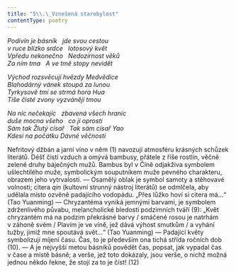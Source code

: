 ```yaml
---
title: "5\\.\_Vznešená starobylost"
contentType: poetry
---
```


<section>

_Podivín je básník   jde svou cestou  
v ruce blízko srdce   lotosový květ  
Vpředu nekonečno   Nedozírnost věků  
Za ním tma   A ve tmě stopy nevidět_

</section>

<section>

_Východ rozsvěcují hvězdy Medvědice  
Blahodárný vánek stoupá za lunou  
Tyrkysově tmí se strmá hora Hua  
Tiše čisté zvony vyzvánějí tmou_

</section>

<section>

_Na nic nečekajíc   zbavená všech hranic  
duše mocna všeho   co ji oprostí  
Sám tak Žlutý císař   Tak sám císař Yao  
Kdesi na počátku Dávné věčnosti_

</section>


<section>

Nefritový džbán a jarní víno v něm (1) navozují atmosféru krásných schůzek literátů. Déšť čistí vzduch a omývá bambusy, přátele z říše rostlin, věčně zelené druhy báječných mužů. Bambus byl v Číně odjakživa symbolem ušlechtilého muže, symbolickým souputníkem muže pevného charakteru, obrazem jeho vytrvalosti. — Osamělý oblak je symbol samoty a stěhovavé volnosti; citera _qin_ (kultovní strunný nástroj literátů) se odmlčela, aby udělala místo ozvěně padajícího vodopádu. „Přes lůžko hoví si citera má…“ (Tao Yuanming) — Chryzantéma vyniká jemnými barvami, je symbolem zdrženlivého půvabu, melancholické bledosti podzimních tváří (9): „Květ chryzantém má na podzim překrásné barvy / smáčené rosou je natrhám v záhoně svém / Plavím je ve víně, jež dává výhost smutkům / a vyhání tužby, jimiž mne spoutává svět…“ (Tao Yuanming) — Padající květy symbolizují míjení času. Čas, to je především ona tichá střída ročních dob (10). — A je nejvyšší metou básníků povědět čas, popsat, jak vypadal čas v čase a místě básně; a verše, jež toto dokázaly, jsou verše, o nichž možná jednou někdo řekne, že stojí za to je číst! (12)

</section>
